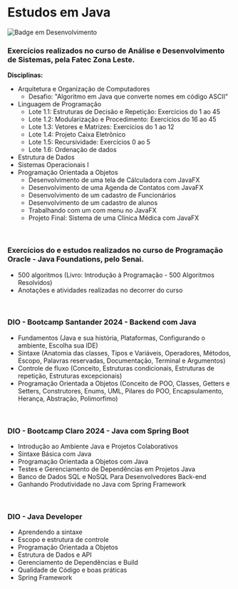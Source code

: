 # Estudos em Java


![Badge em Desenvolvimento](http://img.shields.io/static/v1?label=STATUS&message=EM%20DESENVOLVIMENTO&color=GREEN&style=for-the-badge)

### **Exercícios realizados no curso de Análise e Desenvolvimento de Sistemas, pela Fatec Zona Leste.**
**Disciplinas:** 
- Arquitetura e Organização de Computadores
  - Desafio: "Algoritmo em Java que converte nomes em código ASCII"
- Linguagem de Programação
  - Lote 1.1: Estruturas de Decisão e Repetição: Exercícios do 1 ao 45
  - Lote 1.2: Modularização e Procedimento: Exercícios do 16 ao 45
  - Lote 1.3: Vetores e Matrizes: Exercícios do 1 ao 12
  - Lote 1.4: Projeto Caixa Eletrônico
  - Lote 1.5: Recursividade: Exercícios 0 ao 5
  - Lote 1.6: Ordenação de dados 
- Estrutura de Dados
- Sistemas Operacionais I
- Programação Orientada a Objetos
  - Desenvolvimento de uma tela de Cálculadora com JavaFX
  - Desenvolvimento de uma Agenda de Contatos com JavaFX
  - Desenvolvimento de um cadastro de Funcionários
  - Desenvolvimento de um cadastro de alunos
  - Trabalhando com um com menu no JavaFX
  - Projeto Final: Sistema de uma Clínica Médica com JavaFX

<br>

### **Exercícios do e estudos realizados no curso de Programação Oracle - Java Foundations, pelo Senai.**
- 500 algoritmos (Livro: Introdução à Programação - 500 Algoritmos Resolvidos)
- Anotações e atividades realizadas no decorrer do curso

<br>

### **DIO - Bootcamp Santander 2024 - Backend com Java**
- Fundamentos (Java e sua história, Plataformas, Configurando o ambiente, Escolha sua IDE)
- Sintaxe (Anatomia das classes, Tipos e Variáveis, Operadores, Métodos, Escopo, Palavras reservadas, Documentação, Terminal e Argumentos)
- Controle de fluxo (Conceito, Estruturas condicionais, Estruturas de repetição, Estruturas excepcionais)
- Programação Orientada a Objetos (Conceito de POO, Classes, Getters e Setters, Construtores, Enums, UML, Pilares do POO, Encapsulamento, Herança, Abstração, Polimorfimo)
  
<br>

### **DIO - Bootcamp Claro 2024 - Java com Spring Boot**
- Introdução ao Ambiente Java e Projetos Colaborativos
- Sintaxe Básica com Java
- Programação Orientada a Objetos com Java
- Testes e Gerenciamento de Dependências em Projetos Java
- Banco de Dados SQL e NoSQL Para Desenvolvedores Back-end
- Ganhando Produtividade no Java com Spring Framework

<br>

### **DIO - Java Developer**
- Aprendendo a sintaxe
- Escopo e estrutura de controle
- Programação Orientada a Objetos
- Estrutura de Dados e API
- Gerenciamento de Dependências e Build
- Qualidade de Código e boas práticas
- Spring Framework
